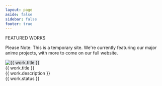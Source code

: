 ```yaml
---
layout: page
aside: false
sidebar: false
footer: true
---
```


<div class="mt-12 flex flex-col justify-center items-center p-10">
  <div class="text-4xl font-medium">FEATURED WORKS</div>
  <p class="text-lg font-medium text-center italic mt-2"><span class="text-red-400 font-medium">Please Note:</span> This is a temporary site. We're currently featuring our major anime projects, with more to come on our full website.</p>
</div>

<section class="mt-20 mx-auto my-25">
  <div class="grid grid-cols-1 sm:grid-cols-2 md:grid-cols-3 gap-10 justify-items-center">
    <div v-for="work in works" :key="work.id" class="flex flex-col justify-center items-center gap-4 max-w-lg">
      <div class="border-3 border-[var(--vp-c-brand-1)] rounded-xl p-3 w-full h-full bg-white/80 dark:bg-neutral-900 flex flex-col">
        <img class="w-full max-h-auto object-cover rounded-xl" :src="work.image" alt="{{ work.title }}">
        <div class="flex flex-col justify-center items-center flex-1">
          <div class="mt-4 text-xl p-1 mb-2 font-semibold">{{ work.title }}</div>
          <div class="text-neutral-600 dark:text-neutral-300 text-center mb-2">{{ work.description }}</div>
          <div class="text-sm text-neutral-400 mb-2">{{ work.status }}</div>
        </div>
      </div>
    </div>
  </div>
</section>

<script setup lang="ts">
interface Work {
  id: number;
  title: string;
  description: string;
  status: string;
  image: string;
}

const works: Work[] = [
  {
    id: 1,
    title: "Spy x Family",
    description: "The 2nd season of SPY×FAMILY.",
    status: "Collaboration",
    image: "https://s4.anilist.co/file/anilistcdn/media/anime/cover/large/bx142838-26JrqcFU1ljB.jpg"
  },
  {
    id: 2,
    title: "Boku No Hero Academia",
    description: "The 6th season of Boku No Hero Academia.",
    status: "Collaboration",
    image: "https://s4.anilist.co/file/anilistcdn/media/anime/cover/large/bx139630-3v4gxWtNZxLV.jpg"
  },
  {
    id: 3,
    title: "Urusei Yatsura",
    description: "The 1st season of Urusei Yatsura.",
    status: "Collaboration",
    image: "https://s4.anilist.co/file/anilistcdn/media/anime/cover/large/bx143277-snjd4UzsUl8M.jpg"
  },
  {
    id: 4,
    title: "LOTR: Rohan no Tatakai",
    description: "The 1st season of Lord of the Rings: Rohan no Tatakai.",
    status: "Collaboration",
    image: "https://s4.anilist.co/file/anilistcdn/media/anime/cover/large/bx185613-9zocGYsTHeO5.jpg"
  },
  {
    id: 5,
    title: "Date a Live",
    description: "The 5th season of Date a Live.",
    status: "Collaboration",
    image: "https://s4.anilist.co/file/anilistcdn/media/anime/cover/large/bx151380-gvN5PjrybTw2.jpg"
  },
  {
    id: 6,
    title: "Boruto: Naruto Next Generations",
    description: "The 1st season of Boruto: Naruto Next Generations.",
    status: "Collaboration",
    image: "https://s4.anilist.co/file/anilistcdn/media/anime/cover/large/bx97938-BnF6M5yTaNB1.jpg"
  },

];
</script>

<style scoped>
img {
  background: #e5e7eb;
}
.grid {
  width: 100%;
}
.card-fixed {
  width: 20rem;
  height: 24rem;
}
@media (max-width: 640px) {
  .max-w-xs {
    max-width: 18rem;
  }
  .card-fixed {
    width: 100%;
    height: 20rem;
  }
}
</style>

